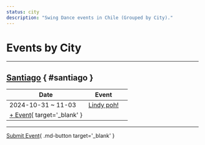 ```yaml
---
status: city
description: "Swing Dance events in Chile (Grouped by City)."
---
```


# Events by City

---

## <a id=santiago></a>[Santiago](#santiago) { #santiago }

| Date | Event | |
| --- | --- | --- |
| 2024-10-31 ~ 11-03 | [Lindy poh!](lindy-poh-2024.md) |  |
| [+ Event](https://github.com/swingdance/events/issues/new?assignees=&labels=add+event&projects=&template=02-add_entity.yml&title=%5B2025%2Fcl%5D%20%3CName%3E&region=cl&province=Santiago&city=Santiago&org_id=&date_starts=2025-&date_ends=2025-){ target='_blank' }

---

[Submit Event](https://github.com/swingdance/events/issues/new?assignees=&labels=add+event&projects=&template=02-add_entity.yml&title=%5Bcl%5D%20%3CName%3E&region=cl&province=&city=&org_id=2025){ .md-button target='_blank' }
